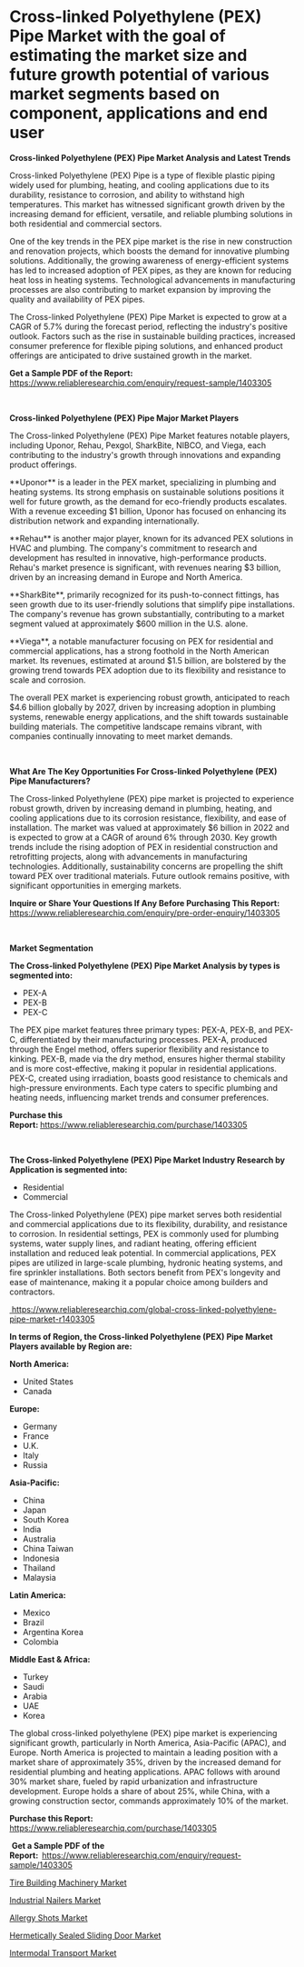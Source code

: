 <p><h1>Cross-linked Polyethylene (PEX) Pipe Market with the goal of estimating the market size and future growth potential of various market segments based on component, applications and end user</h1></p><p><strong>Cross-linked Polyethylene (PEX) Pipe Market Analysis and Latest Trends</strong></p>
<p><p>Cross-linked Polyethylene (PEX) Pipe is a type of flexible plastic piping widely used for plumbing, heating, and cooling applications due to its durability, resistance to corrosion, and ability to withstand high temperatures. This market has witnessed significant growth driven by the increasing demand for efficient, versatile, and reliable plumbing solutions in both residential and commercial sectors.</p><p>One of the key trends in the PEX pipe market is the rise in new construction and renovation projects, which boosts the demand for innovative plumbing solutions. Additionally, the growing awareness of energy-efficient systems has led to increased adoption of PEX pipes, as they are known for reducing heat loss in heating systems. Technological advancements in manufacturing processes are also contributing to market expansion by improving the quality and availability of PEX pipes.</p><p>The Cross-linked Polyethylene (PEX) Pipe Market is expected to grow at a CAGR of 5.7% during the forecast period, reflecting the industry's positive outlook. Factors such as the rise in sustainable building practices, increased consumer preference for flexible piping solutions, and enhanced product offerings are anticipated to drive sustained growth in the market.</p></p>
<p><strong>Get a Sample PDF of the Report:&nbsp;</strong> <a href="https://www.reliableresearchiq.com/enquiry/request-sample/1403305?utm_campaign=1137&utm_medium=2&utm_source=Github&utm_content=ia&utm_term=23102024&utm_id=cross-linked-polyethylene-pex-pipe">https://www.reliableresearchiq.com/enquiry/request-sample/1403305</a></p>
<p>&nbsp;</p>
<p><strong>Cross-linked Polyethylene (PEX) Pipe Major Market Players</strong></p>
<p><p>The Cross-linked Polyethylene (PEX) Pipe Market features notable players, including Uponor, Rehau, Pexgol, SharkBite, NIBCO, and Viega, each contributing to the industry's growth through innovations and expanding product offerings.</p><p>**Uponor** is a leader in the PEX market, specializing in plumbing and heating systems. Its strong emphasis on sustainable solutions positions it well for future growth, as the demand for eco-friendly products escalates. With a revenue exceeding $1 billion, Uponor has focused on enhancing its distribution network and expanding internationally.</p><p>**Rehau** is another major player, known for its advanced PEX solutions in HVAC and plumbing. The company's commitment to research and development has resulted in innovative, high-performance products. Rehau's market presence is significant, with revenues nearing $3 billion, driven by an increasing demand in Europe and North America.</p><p>**SharkBite**, primarily recognized for its push-to-connect fittings, has seen growth due to its user-friendly solutions that simplify pipe installations. The company's revenue has grown substantially, contributing to a market segment valued at approximately $600 million in the U.S. alone.</p><p>**Viega**, a notable manufacturer focusing on PEX for residential and commercial applications, has a strong foothold in the North American market. Its revenues, estimated at around $1.5 billion, are bolstered by the growing trend towards PEX adoption due to its flexibility and resistance to scale and corrosion.</p><p>The overall PEX market is experiencing robust growth, anticipated to reach $4.6 billion globally by 2027, driven by increasing adoption in plumbing systems, renewable energy applications, and the shift towards sustainable building materials. The competitive landscape remains vibrant, with companies continually innovating to meet market demands.</p></p>
<p>&nbsp;</p>
<p><strong>What Are The Key Opportunities For Cross-linked Polyethylene (PEX) Pipe Manufacturers?</strong></p>
<p><p>The Cross-linked Polyethylene (PEX) pipe market is projected to experience robust growth, driven by increasing demand in plumbing, heating, and cooling applications due to its corrosion resistance, flexibility, and ease of installation. The market was valued at approximately $6 billion in 2022 and is expected to grow at a CAGR of around 6% through 2030. Key growth trends include the rising adoption of PEX in residential construction and retrofitting projects, along with advancements in manufacturing technologies. Additionally, sustainability concerns are propelling the shift toward PEX over traditional materials. Future outlook remains positive, with significant opportunities in emerging markets.</p></p>
<p><strong>Inquire or Share Your Questions If Any Before Purchasing This Report:</strong> <a href="https://www.reliableresearchiq.com/enquiry/pre-order-enquiry/1403305?utm_campaign=1137&utm_medium=2&utm_source=Github&utm_content=ia&utm_term=23102024&utm_id=cross-linked-polyethylene-pex-pipe">https://www.reliableresearchiq.com/enquiry/pre-order-enquiry/1403305</a></p>
<p>&nbsp;</p>
<p><strong>Market Segmentation</strong></p>
<p><strong>The Cross-linked Polyethylene (PEX) Pipe Market Analysis by types is segmented into:</strong></p>
<p><ul><li>PEX-A</li><li>PEX-B</li><li>PEX-C</li></ul></p>
<p><p>The PEX pipe market features three primary types: PEX-A, PEX-B, and PEX-C, differentiated by their manufacturing processes. PEX-A, produced through the Engel method, offers superior flexibility and resistance to kinking. PEX-B, made via the dry method, ensures higher thermal stability and is more cost-effective, making it popular in residential applications. PEX-C, created using irradiation, boasts good resistance to chemicals and high-pressure environments. Each type caters to specific plumbing and heating needs, influencing market trends and consumer preferences.</p></p>
<p><strong>Purchase this Report:&nbsp;</strong><a href="https://www.reliableresearchiq.com/purchase/1403305?utm_campaign=1137&utm_medium=2&utm_source=Github&utm_content=ia&utm_term=23102024&utm_id=cross-linked-polyethylene-pex-pipe">https://www.reliableresearchiq.com/purchase/1403305</a></p>
<p>&nbsp;</p>
<p><strong>The Cross-linked Polyethylene (PEX) Pipe Market Industry Research by Application is segmented into:</strong></p>
<p><ul><li>Residential</li><li>Commercial</li></ul></p>
<p><p>The Cross-linked Polyethylene (PEX) pipe market serves both residential and commercial applications due to its flexibility, durability, and resistance to corrosion. In residential settings, PEX is commonly used for plumbing systems, water supply lines, and radiant heating, offering efficient installation and reduced leak potential. In commercial applications, PEX pipes are utilized in large-scale plumbing, hydronic heating systems, and fire sprinkler installations. Both sectors benefit from PEX's longevity and ease of maintenance, making it a popular choice among builders and contractors.</p></p>
<p><a href="https://www.reliableresearchiq.com/global-cross-linked-polyethylene-pipe-market-r1403305?utm_campaign=1137&utm_medium=2&utm_source=Github&utm_content=ia&utm_term=23102024&utm_id=cross-linked-polyethylene-pex-pipe">&nbsp;https://www.reliableresearchiq.com/global-cross-linked-polyethylene-pipe-market-r1403305</a></p>
<p><strong>In terms of Region, the Cross-linked Polyethylene (PEX) Pipe Market Players available by Region are:</strong></p>
<p>
    <p> <strong> North America: </strong>
        <ul>
            <li>United States</li>
            <li>Canada</li>
        </ul>
        </p> 
    <p> <strong> Europe: </strong>
        <ul>
            <li>Germany</li>
            <li>France</li>
            <li>U.K.</li>
            <li>Italy</li>
            <li>Russia</li>
        </ul>
        </p> 
    <p> <strong> Asia-Pacific: </strong>
        <ul>
            <li>China</li>
            <li>Japan</li>
            <li>South Korea</li>
            <li>India</li>
            <li>Australia</li>
            <li>China Taiwan</li>
            <li>Indonesia</li>
            <li>Thailand</li>
            <li>Malaysia</li>
        </ul>
        </p> 
    <p> <strong> Latin America: </strong>
        <ul>
            <li>Mexico</li>
            <li>Brazil</li>
            <li>Argentina Korea</li>
            <li>Colombia</li>
        </ul>
        </p> 
    <p> <strong> Middle East & Africa: </strong>
        <ul>
            <li>Turkey</li>
            <li>Saudi</li>
            <li>Arabia</li>
            <li>UAE</li>
            <li>Korea</li>
        </ul>
    </p>
    </p>
<p><p>The global cross-linked polyethylene (PEX) pipe market is experiencing significant growth, particularly in North America, Asia-Pacific (APAC), and Europe. North America is projected to maintain a leading position with a market share of approximately 35%, driven by the increased demand for residential plumbing and heating applications. APAC follows with around 30% market share, fueled by rapid urbanization and infrastructure development. Europe holds a share of about 25%, while China, with a growing construction sector, commands approximately 10% of the market.</p></p>
<p><strong>Purchase this Report: </strong><a href="https://www.reliableresearchiq.com/purchase/1403305?utm_campaign=1137&utm_medium=2&utm_source=Github&utm_content=ia&utm_term=23102024&utm_id=cross-linked-polyethylene-pex-pipe">https://www.reliableresearchiq.com/purchase/1403305</a></p>
<p>&nbsp;<strong>Get a Sample PDF of the Report:&nbsp;&nbsp;</strong><a href="https://www.reliableresearchiq.com/enquiry/request-sample/1403305?utm_campaign=1137&utm_medium=2&utm_source=Github&utm_content=ia&utm_term=23102024&utm_id=cross-linked-polyethylene-pex-pipe">https://www.reliableresearchiq.com/enquiry/request-sample/1403305</a></p>
<p><strong></strong></p>
<p><p><a href="https://issuu.com/reportprime-2/docs/tire-building-machinery-market-size_324f9414e15f11?utm_campaign=1137&utm_medium=2&utm_source=Github&utm_content=ia&utm_term=23102024&utm_id=cross-linked-polyethylene-pex-pipe">Tire Building Machinery Market</a></p><p><a href="https://issuu.com/reportprime-2/docs/industrial-nailers-market-size-2030_1ca87ef63cb1eb?utm_campaign=1137&utm_medium=2&utm_source=Github&utm_content=ia&utm_term=23102024&utm_id=cross-linked-polyethylene-pex-pipe">Industrial Nailers Market</a></p><p><a href="https://www.linkedin.com/pulse/deep-dive-allergy-shots-market-itstrends-segmentation-competitive-6pbzf?utm_campaign=1137&utm_medium=2&utm_source=Github&utm_content=ia&utm_term=23102024&utm_id=cross-linked-polyethylene-pex-pipe">Allergy Shots Market</a></p><p><a href="https://github.com/kyleetroxilbu/Market-Research-Report-List-1/blob/main/hermetically-sealed-sliding-door-market.md?utm_campaign=1137&utm_medium=2&utm_source=Github&utm_content=ia&utm_term=23102024&utm_id=cross-linked-polyethylene-pex-pipe">Hermetically Sealed Sliding Door Market</a></p><p><a href="https://www.linkedin.com/pulse/intermodal-transport-market-ecosystem-competitive-landscape-qecif?utm_campaign=1137&utm_medium=2&utm_source=Github&utm_content=ia&utm_term=23102024&utm_id=cross-linked-polyethylene-pex-pipe">Intermodal Transport Market</a></p></p>